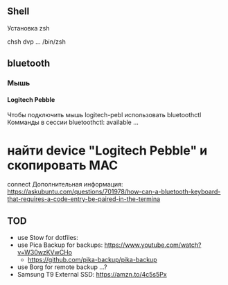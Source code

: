 ## Shell

Установка zsh

chsh dvp
... /bin/zsh


## bluetooth 

### Мышь

####  Logitech Pebble

Чтобы подключить мышь logitech-pebl использовать bluetoothctl
Комманды в сессии bluetoothctl:
  available ...
  # найти device "Logitech Pebble" и скопировать MAC
  connect <mac>
Дополнительная информация:
https://askubuntu.com/questions/701978/how-can-a-bluetooth-keyboard-that-requires-a-code-entry-be-paired-in-the-termina

## TOD
- use Stow for dotfiles: 
- use Pica Backup for backups: https://www.youtube.com/watch?v=W30wzKVwCHo
   - https://github.com/pika-backup/pika-backup
- use Borg for remote backup ...?
- Samsung T9 External SSD: https://amzn.to/4c5s5Px
